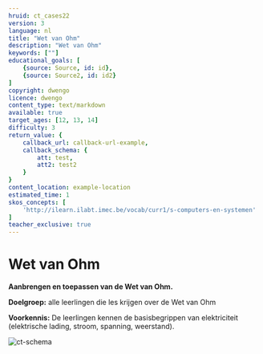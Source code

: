 ```yaml
---
hruid: ct_cases22
version: 3
language: nl
title: "Wet van Ohm"
description: "Wet van Ohm"
keywords: [""]
educational_goals: [
    {source: Source, id: id}, 
    {source: Source2, id: id2}
]
copyright: dwengo
licence: dwengo
content_type: text/markdown
available: true
target_ages: [12, 13, 14]
difficulty: 3
return_value: {
    callback_url: callback-url-example,
    callback_schema: {
        att: test,
        att2: test2
    }
}
content_location: example-location
estimated_time: 1
skos_concepts: [
    'http://ilearn.ilabt.imec.be/vocab/curr1/s-computers-en-systemen'
]
teacher_exclusive: true
---
```

# Wet van Ohm

**Aanbrengen en toepassen van de Wet van Ohm.**

**Doelgroep:** alle leerlingen die les krijgen over de Wet van Ohm

**Voorkennis:** De leerlingen kennen de basisbegrippen van elektriciteit (elektrische lading, stroom, spanning, weerstand).


![ct-schema](@learning-object/m_ct_cases22/nl/3)


